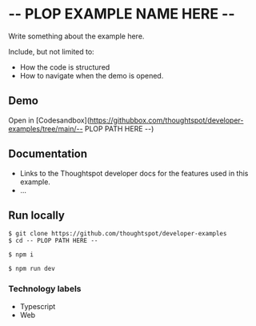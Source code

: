 # -- PLOP EXAMPLE NAME HERE --

Write something about the example here. 

Include, but not limited to:

- How the code is structured
- How to navigate when the demo is opened.

## Demo

Open in [Codesandbox](https://githubbox.com/thoughtspot/developer-examples/tree/main/-- PLOP PATH HERE --)

## Documentation

- Links to the Thoughtspot developer docs for the features used in this example.
- ...

## Run locally

```
$ git clone https://github.com/thoughtspot/developer-examples
$ cd -- PLOP PATH HERE --
```
```
$ npm i
```
```
$ npm run dev
```

### Technology labels

- Typescript
- Web